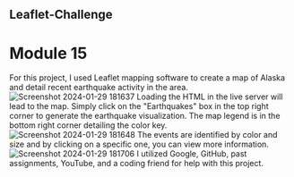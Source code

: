 ## Leaflet-Challenge

# Module 15

For this project, I used Leaflet mapping software to create a map of Alaska and detail recent earthquake activity in the area.
![Screenshot 2024-01-29 181637](https://github.com/amyownby/leaflet-challenge/assets/145077707/0ba13745-b8b2-4368-b9c9-3af732d6fce7)
Loading the HTML in the live server will lead to the map. Simply click on the "Earthquakes" box in the top right corner to generate the earthquake visualization. The map legend is in the bottom right corner detailing the color key.
![Screenshot 2024-01-29 181648](https://github.com/amyownby/leaflet-challenge/assets/145077707/c0456f40-b722-49c4-811d-cb7e98f93f23)
The events are identified by color and size and by clicking on a specific one, you can view more information.![Screenshot 2024-01-29 181706](https://github.com/amyownby/leaflet-challenge/assets/145077707/6e0c92b7-380d-4c5e-af74-a2b5df72a1b8)
I utilized Google, GitHub, past assignments, YouTube, and a coding friend for help with this project.
